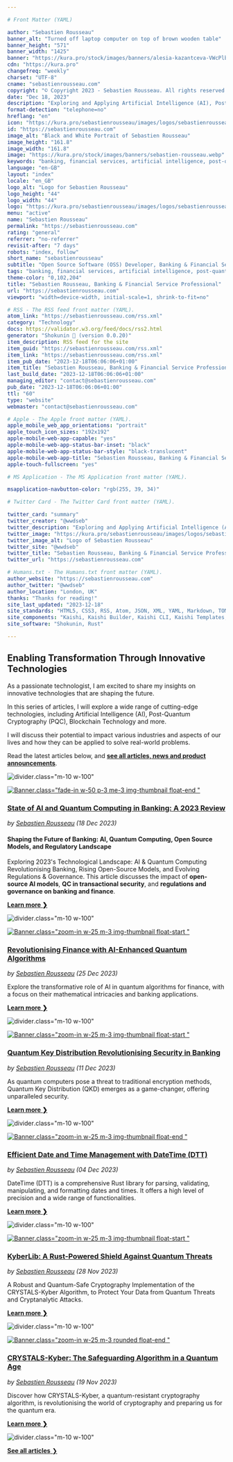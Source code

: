 ```yaml
---

# Front Matter (YAML)

author: "Sebastien Rousseau"
banner_alt: "Turned off laptop computer on top of brown wooden table"
banner_height: "571"
banner_width: "1425"
banner: "https://kura.pro/stock/images/banners/alesia-kazantceva-VWcPlbHglYc.webp"
cdn: "https://kura.pro"
changefreq: "weekly"
charset: "UTF-8"
cname: "sebastienrousseau.com"
copyright: "© Copyright 2023 - Sebastien Rousseau. All rights reserved."
date: "Dec 18, 2023"
description: "Exploring and Applying Artificial Intelligence (AI), Post-Quantum Cryptography (PQC), Blockchain Technology to Shape the Future of Banking & Financial Services"
format-detection: "telephone=no"
hreflang: "en"
icon: "https://kura.pro/sebastienrousseau/images/logos/sebastienrousseau.svg"
id: "https://sebastienrousseau.com"
image_alt: "Black and White Portrait of Sebastien Rousseau"
image_height: "161.8"
image_width: "161.8"
image: "https://kura.pro/stock/images/banners/sebastien-rousseau.webp"
keywords: "banking, financial services, artificial intelligence, post-quantum cryptography, blockchain technology, transformation, innovation, technology, future, Sebastien Rousseau"
language: "en-GB"
layout: "index"
locale: "en_GB"
logo_alt: "Logo for Sebastien Rousseau"
logo_height: "44"
logo_width: "44"
logo: "https://kura.pro/sebastienrousseau/images/logos/sebastienrousseau.webp"
menu: "active"
name: "Sebastien Rousseau"
permalink: "https://sebastienrousseau.com"
rating: "general"
referrer: "no-referrer"
revisit-after: "7 days"
robots: "index, follow"
short_name: "sebastienrousseau"
subtitle: "Open Source Software (OSS) Developer, Banking & Financial Service Professional"
tags: "banking, financial services, artificial intelligence, post-quantum cryptography, blockchain technology, transformation, innovation, technology, future, Sebastien Rousseau"
theme-color: "0,102,204"
title: "Sebastien Rousseau, Banking & Financial Service Professional"
url: "https://sebastienrousseau.com"
viewport: "width=device-width, initial-scale=1, shrink-to-fit=no"

# RSS - The RSS feed front matter (YAML).
atom_link: "https://sebastienrousseau.com/rss.xml"
category: "Technology"
docs: https://validator.w3.org/feed/docs/rss2.html
generator: "Shokunin 🦀 (version 0.0.20)"
item_description: RSS feed for the site
item_guid: "https://sebastienrousseau.com/rss.xml"
item_link: "https://sebastienrousseau.com/rss.xml"
item_pub_date: "2023-12-18T06:06:06+01:00"
item_title: "Sebastien Rousseau, Banking & Financial Service Professional"
last_build_date: "2023-12-18T06:06:06+01:00"
managing_editor: "contact@sebastienrousseau.com"
pub_date: "2023-12-18T06:06:06+01:00"
ttl: "60"
type: "website"
webmaster: "contact@sebastienrousseau.com"

# Apple - The Apple front matter (YAML).
apple_mobile_web_app_orientations: "portrait"
apple_touch_icon_sizes: "192x192"
apple-mobile-web-app-capable: "yes"
apple-mobile-web-app-status-bar-inset: "black"
apple-mobile-web-app-status-bar-style: "black-translucent"
apple-mobile-web-app-title: "Sebastien Rousseau, Banking & Financial Service Professional"
apple-touch-fullscreen: "yes"

# MS Application - The MS Application front matter (YAML).

msapplication-navbutton-color: "rgb(255, 39, 34)"

# Twitter Card - The Twitter Card front matter (YAML).

twitter_card: "summary"
twitter_creator: "@wwdseb"
twitter_description: "Exploring and Applying Artificial Intelligence (AI), Post-Quantum Cryptography (PQC), Blockchain Technology to Shape the Future of Banking & Financial Services"
twitter_image: "https://kura.pro/sebastienrousseau/images/logos/sebastienrousseau.webp"
twitter_image_alt: "Logo of Sebastien Rousseau"
twitter_site: "@wwdseb"
twitter_title: "Sebastien Rousseau, Banking & Financial Service Professional"
twitter_url: "https://sebastienrousseau.com"

# Humans.txt - The Humans.txt front matter (YAML).
author_website: "https://sebastienrousseau.com"
author_twitter: "@wwdseb"
author_location: "London, UK"
thanks: "Thanks for reading!"
site_last_updated: "2023-12-18"
site_standards: "HTML5, CSS3, RSS, Atom, JSON, XML, YAML, Markdown, TOML"
site_components: "Kaishi, Kaishi Builder, Kaishi CLI, Kaishi Templates, Kaishi Themes"
site_software: "Shokunin, Rust"

---
```


## Enabling Transformation Through Innovative Technologies

As a passionate technologist, I am excited to share my insights on innovative
technologies that are shaping the future.

In this series of articles, I will explore a wide range of cutting-edge
technologies, including Artificial Intelligence (AI), Post-Quantum Cryptography
(PQC), Blockchain Technology and more.

I will discuss their potential to impact various industries and aspects of our
lives and how they can be applied to solve real-world problems.

Read the latest articles below, and [**see all articles, news and product announcements**][100].

![divider][divider].class=\"m-10 w-100\"

[![Banner](https://kura.pro/stock/images/banners/getty-images-aTWKwJllPOA.webp).class=\"fade-in w-50 p-3 me-3 img-thumbnail float-end \"][11]

### [State of AI and Quantum Computing in Banking: A 2023 Review][11]

*by [Sebastien Rousseau][00] (18 Dec 2023)*

#### Shaping the Future of Banking: AI, Quantum Computing, Open Source Models, and Regulatory Landscape

Exploring 2023's Technological Landscape: AI & Quantum Computing Revolutionising Banking, Rising Open-Source Models, and Evolving Regulations & Governance. This article discusses the impact of **open-source AI models**, **QC in transactional security**, and **regulations and governance on banking and finance**.

[**Learn more ❯**][11]

![divider][divider].class=\"m-10 w-100\"

[![Banner](https://kura.pro/stock/images/banners/circuit_board_cityscape.webp).class=\"zoom-in w-25 m-3 img-thumbnail float-start \"][12]

### [Revolutionising Finance with AI-Enhanced Quantum Algorithms][12]

*by [Sebastien Rousseau][00] (25 Dec 2023)*

Explore the transformative role of AI in quantum algorithms for finance, with a focus on their mathematical intricacies and banking applications.

[**Learn more ❯**][12]

![divider][divider].class=\"m-10 w-100\"

[![Banner](https://kura.pro/stock/images/banners/hsbc-from-the-docks.webp).class=\"zoom-in w-25 m-3 img-thumbnail float-start \"][10]

### [Quantum Key Distribution Revolutionising Security in Banking][10]

*by [Sebastien Rousseau][00] (11 Dec 2023)*

As quantum computers pose a threat to traditional encryption methods, Quantum Key Distribution (QKD) emerges as a game-changer, offering unparalleled security.

[**Learn more ❯**][10]

![divider][divider].class=\"m-10 w-100\"

[![Banner](https://kura.pro/dtt/images/github/github-dtt.webp).class=\"zoom-in w-25 m-3 img-thumbnail float-end \"][09]

### [Efficient Date and Time Management with DateTime (DTT)][09]

*by [Sebastien Rousseau][00] (04 Dec 2023)*

DateTime (DTT) is a comprehensive Rust library for parsing, validating, manipulating, and formatting dates and times. It offers a high level of precision and a wide range of functionalities.

[**Learn more ❯**][09]

![divider][divider].class=\"m-10 w-100\"

[![Banner](https://kura.pro/kyberlib/images/github/github-kyberlib.webp).class=\"zoom-in w-25 m-3 img-thumbnail float-start \"][08]

### [KyberLib: A Rust-Powered Shield Against Quantum Threats][08]

*by [Sebastien Rousseau][00] (28 Nov 2023)*

A Robust and Quantum-Safe Cryptography Implementation of the CRYSTALS-Kyber Algorithm, to Protect Your Data from Quantum Threats and Cryptanalytic Attacks.

[**Learn more ❯**][08]

![divider][divider].class=\"m-10 w-100\"

[![Banner](https://kura.pro/stock/images/banners/galina-nelyubova-V70-ng4FuiA.webp).class=\"zoom-in w-25 m-3 rounded float-end \"][07]

### [CRYSTALS-Kyber: The Safeguarding Algorithm in a Quantum Age][07]

*by [Sebastien Rousseau][00] (19 Nov 2023)*

Discover how CRYSTALS-Kyber, a quantum-resistant cryptography algorithm, is revolutionising the world of cryptography and preparing us for the quantum era.

[**Learn more ❯**][07]

![divider][divider].class=\"m-10 w-100\"

[**See all articles** ❯][100]

[00]: /about/index.html "About Sebastien Rousseau, Banking & Financial Service Professional"
[01]: /2023-10-09-shokunin-the-fastest-rust-based-static-site-generator/index.html "Shokunin, the fastest Rust-based Static Site Generator (SSG)"
[02]: /2023-09-29-automating-iso-20022-compliant-payment-file-creation-with-pain001/index.html "Automating ISO 20022 Payment Files Creation with Pain001"
[03]: /2023-10-16-protecting-data-in-the-quantum-age-the-hash-library-hsh/index.html "Protecting Data in the Quantum Age: The Hash Library (HSH)"
[04]: /2023-10-26-libmake-a-code-generator-to-reduce-repetitive-tasks-and-build-high-quality-rust-libraries/index.html "Streamlining Rust Library Development with Code Generation"
[05]: /2023-11-05-mathematical-and-cryptographic-constants-for-rust-security/index.html "Mathematical and Cryptographic Constants for Rust Security"
[06]: /2023-11-12-exploring-generative-ai/index.html "Exploring Generative AI: Shaping the Future of Technology"
[07]: /2023-11-19-crystals-kyber-the-safeguarding-algorithm-in-a-quantum-age/index.html "CRYSTALS-Kyber: The Safeguarding Algorithm in a Quantum Age"
[08]: /2023-11-28-kyberlib-a-rust-powered-shield-against-quantum-threats/index.html "KyberLib: A Rust-Powered Shield Against Quantum Threats"
[09]: /2023-12-04-mastering-date-and-time-in-rust-with-the-dtt-library/index.html "Efficient Date and Time Management with DateTime (DTT)"
[10]: /2023-12-11-quantum-key-distribution-revolutionising-security-in-banking/index.html "Quantum Key Distribution Revolutionising Security in Banking"
[11]: /2023-12-18-state-of-ai-and-quantum-computing-in-banking-a-2023-review/index.html "State of AI and Quantum Computing in Banking: A 2023 Review"
[12]: /2023-12-25-revolutionising-finance-with-ai-enhanced-quantum-algorithms/index.html "Revolutionising Finance with AI-Enhanced Quantum Algorithms"
[100]: /articles/index.html "See all articles"

[divider]: https://kura.pro/common/images/elements/divider.svg "Divider"